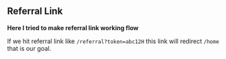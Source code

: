 ## Referral Link 
**Here I tried to make referral link working flow**

If we hit  referral link like `/referral?token=abc12H` this link will redirect `/home` that is our goal.